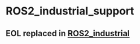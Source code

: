 # ROS2_industrial_support
## EOL replaced in [ROS2_industrial](https://github.com/AvansMechatronica/ROS2_industrial.git)

